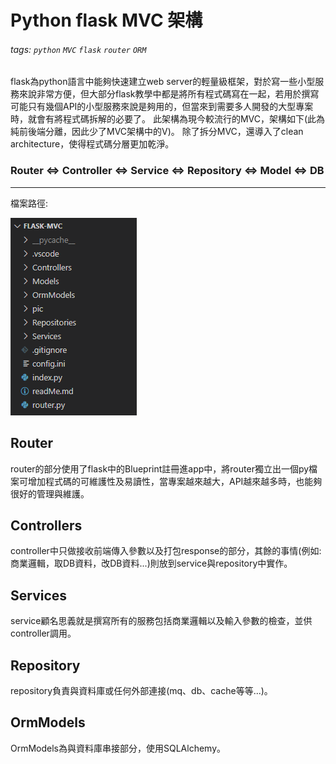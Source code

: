 # Python flask MVC 架構
###### tags: `python` `MVC` `flask` `router` `ORM`
flask為python語言中能夠快速建立web server的輕量級框架，對於寫一些小型服務來說非常方便，但大部分flask教學中都是將所有程式碼寫在一起，若用於撰寫可能只有幾個API的小型服務來說是夠用的，但當來到需要多人開發的大型專案時，就會有將程式碼拆解的必要了。
此架構為現今較流行的MVC，架構如下(此為純前後端分離，因此少了MVC架構中的V)。
除了拆分MVC，還導入了clean architecture，使得程式碼分層更加乾淨。

### Router <=> Controller <=> Service <=> Repository <=> Model <=> DB
-------------------------------------
檔案路徑:

![1](https://github.com/francischi/flask-MVC/blob/master/pic/6-22.PNG?raw=true)

## Router
router的部分使用了flask中的Blueprint註冊進app中，將router獨立出一個py檔案可增加程式碼的可維護性及易讀性，當專案越來越大，API越來越多時，也能夠很好的管理與維護。
## Controllers
controller中只做接收前端傳入參數以及打包response的部分，其餘的事情(例如:商業邏輯，取DB資料，改DB資料...)則放到service與repository中實作。
## Services
service顧名思義就是撰寫所有的服務包括商業邏輯以及輸入參數的檢查，並供controller調用。
## Repository
repository負責與資料庫或任何外部連接(mq、db、cache等等...)。
## OrmModels
OrmModels為與資料庫串接部分，使用SQLAlchemy。